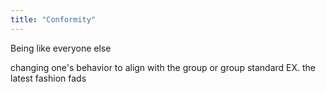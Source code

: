 ```yaml
---
title: "Conformity"
---
```

Being like everyone else

changing one's behavior to align with the group or group standard
EX. the latest fashion fads

